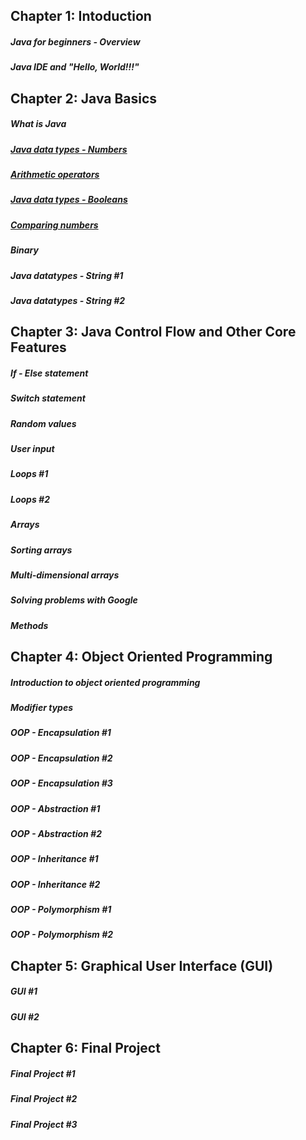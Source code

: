 ## Chapter 1: Intoduction
##### Java for beginners - Overview
##### Java IDE and "Hello, World!!!"

## Chapter 2: Java Basics
##### What is Java
##### [Java data types - Numbers](src/techno/study/ch2/DataTypesNumbers.java)
##### [Arithmetic operators](src/techno/study/ch2/ArithmeticOperators.java)
##### [Java data types - Booleans](src/techno/study/ch2/DataTypesBooleans.java)
##### [Comparing numbers](src/techno/study/ch2/ComparingNumbers.java)
##### Binary
##### Java datatypes - String #1
##### Java datatypes - String #2

## Chapter 3: Java Control Flow and Other Core Features
##### If - Else statement
##### Switch statement
##### Random values
##### User input
##### Loops #1
##### Loops #2
##### Arrays
##### Sorting arrays
##### Multi-dimensional arrays
##### Solving problems with Google
##### Methods

## Chapter 4: Object Oriented Programming
##### Introduction to object oriented programming
##### Modifier types
##### OOP - Encapsulation #1
##### OOP - Encapsulation #2
##### OOP - Encapsulation #3
##### OOP - Abstraction #1
##### OOP - Abstraction #2
##### OOP - Inheritance #1
##### OOP - Inheritance #2
##### OOP - Polymorphism #1
##### OOP - Polymorphism #2

## Chapter 5: Graphical User Interface (GUI)
##### GUI #1
##### GUI #2

## Chapter 6: Final Project
##### Final Project #1
##### Final Project #2
##### Final Project #3
